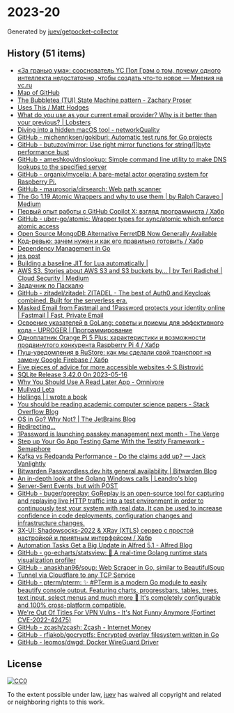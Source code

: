 # 2023-20

Generated by [juev/getpocket-collector](https://github.com/juev/getpocket-collector)

## History (51 items)

- [«За гранью ума»: сооснователь YC Пол Грэм о том, почему одного интеллекта недостаточно, чтобы создать что-то новое — Мнения на vc.ru](https://vc.ru/opinions/309104-za-granyu-uma-soosnovatel-yc-pol-grem-o-tom-pochemu-odnogo-intellekta-nedostatochno-chtoby-sozdat-chto-to-novoe)
- [Map of GitHub](https://anvaka.github.io/map-of-github/)
- [The Bubbletea (TUI) State Machine pattern - Zachary Proser](https://www.zackproser.com/blog/bubbletea-state-machine)
- [Uses This / Matt Hodges](https://usesthis.com/interviews/matt.hodges)
- [What do you use as your current email provider? Why is it better than your previous? | Lobsters](https://lobste.rs/s/ijenlh/what_do_you_use_as_your_current_email)
- [Diving into a hidden macOS tool - networkQuality](https://cyberhost.uk/the-hidden-macos-speedtest-tool-networkquality/)
- [GitHub - michenriksen/gokiburi: Automatic test runs for Go projects](https://github.com/michenriksen/gokiburi)
- [GitHub - butuzov/mirror: Use right mirror functions for string/[]byte performance bust](https://github.com/butuzov/mirror)
- [GitHub - ameshkov/dnslookup: Simple command line utility to make DNS lookups to the specified server](https://github.com/ameshkov/dnslookup)
- [GitHub - organix/mycelia: A bare-metal actor operating system for Raspberry Pi.](https://github.com/organix/mycelia)
- [GitHub - maurosoria/dirsearch: Web path scanner](https://github.com/maurosoria/dirsearch)
- [The Go 1.19 Atomic Wrappers and why to use them | by Ralph Caraveo | Medium](https://medium.com/@deckarep/the-go-1-19-atomic-wrappers-and-why-to-use-them-ae14c1177ad8)
- [Первый опыт работы с GitHub Copilot X: взгляд программиста / Хабр](https://habr.com/ru/companies/ispmanager/articles/734990/)
- [GitHub - uber-go/atomic: Wrapper types for sync/atomic which enforce atomic access](https://github.com/uber-go/atomic)
- [Open Source MongoDB Alternative FerretDB Now Generally Available](https://www.infoq.com/news/2023/05/ferretdb-mongodb-ga/)
- [Код-ревью: зачем нужен и как его правильно готовить / Хабр](https://habr.com/ru/companies/yandex_praktikum/articles/734568/)
- [Dependency Management in Go](https://blog.manel.in/posts/go-deps)
- [jes post](https://j3s.sh/thought/vore-a-new-rss-feed-reader.html)
- [Building a baseline JIT for Lua automatically |](https://sillycross.github.io/2023/05/12/2023-05-12/)
- [AWS S3. Stories about AWS S3 and S3 buckets by… | by Teri Radichel | Cloud Security | Medium](https://medium.com/cloud-security/aws-s3-814d0e2af4ab)
- [Задачник по Паскалю](https://grishaev.me/pascal-exercises/)
- [GitHub - zitadel/zitadel: ZITADEL - The best of Auth0 and Keycloak combined. Built for the serverless era.](https://github.com/zitadel/zitadel)
- [Masked Email from Fastmail and 1Password protects your identity online | Fastmail | Fast, Private Email](https://www.fastmail.com/blog/masked-email-from-fastmail-and-1password-protects-your-identity-online/)
- [Освоение указателей в GoLang: советы и приемы для эффективного кода - UPROGER | Программирование](https://uproger.com/osvoenie-ukazatelej-v-golang-sovety-i-priemy-dlya-effektivnogo-koda/)
- [Одноплатник Orange Pi 5 Plus: характеристики и возможности продвинутого конкурента Raspberry Pi 4 / Хабр](https://habr.com/ru/companies/selectel/articles/734860/)
- [Пуш-уведомления в RuStore: как мы сделали свой транспорт на замену Google Firebase / Хабр](https://habr.com/ru/companies/oleg-bunin/articles/728516/)
- [Five pieces of advice for more accessible websites ✣ S.Bistrović](https://www.silvestar.codes/articles/five-pieces-of-advice-for-more-accessible-websites/)
- [SQLite Release 3.42.0 On 2023-05-16](https://sqlite.org/releaselog/3_42_0.html)
- [Why You Should Use A Read Later App - Omnivore](https://blog.omnivore.app/p/why-you-should-use-a-read-later-app)
- [Mullvad Leta](https://leta.mullvad.net)
- [Hollings | I wrote a book](https://hollings.io/book/)
- [You should be reading academic computer science papers - Stack Overflow Blog](https://stackoverflow.blog/2022/12/30/you-should-be-reading-academic-computer-science-papers/)
- [OS in Go? Why Not? | The JetBrains Blog](https://blog.jetbrains.com/go/2023/05/16/os-in-go-why-not/)
- [Redirecting…](https://thinkinglabs.io/articles/2023/05/02/continuous-code-reviews-using-non-blocking-reviews-a-case-study.html)
- [1Password is launching passkey management next month - The Verge](https://www.theverge.com/2023/5/16/23725223/1password-passkey-date-password-manager)
- [Step up Your Go App Testing Game With the Testify Framework - Semaphore](https://semaphoreci.com/blog/testify-go)
- [Kafka vs Redpanda Performance - Do the claims add up? — Jack Vanlightly](https://jack-vanlightly.com/blog/2023/5/15/kafka-vs-redpanda-performance-do-the-claims-add-up)
- [Bitwarden Passwordless.dev hits general availability | Bitwarden Blog](https://bitwarden.com/blog/bitwarden-passwordless-dev-hits-general-availability/)
- [An in-depth look at the Golang Windows calls | Leandro's blog](https://leandrofroes.github.io/posts/An-in-depth-look-at-Golang-Windows-calls/)
- [Server-Sent Events, but with POST](https://solovyov.net/blog/2023/eventsource-post/)
- [GitHub - buger/goreplay: GoReplay is an open-source tool for capturing and replaying live HTTP traffic into a test environment in order to continuously test your system with real data. It can be used to increase confidence in code deployments, configuration changes and infrastructure changes.](https://github.com/buger/goreplay)
- [3X-UI: Shadowsocks-2022 & XRay (XTLS) сервер с простой настройкой и приятным интерфейсом / Хабр](https://habr.com/ru/articles/735536/)
- [Automation Tasks Get a Big Update in Alfred 5.1 - Alfred Blog](https://www.alfredapp.com/blog/tips-and-tricks/automation-tasks-big-update-in-5.1/)
- [GitHub - go-echarts/statsview: 🚀 A real-time Golang runtime stats visualization profiler](https://github.com/go-echarts/statsview)
- [GitHub - anaskhan96/soup: Web Scraper in Go, similar to BeautifulSoup](https://github.com/anaskhan96/soup)
- [Tunnel via Cloudflare to any TCP Service](https://iq.thc.org/tunnel-via-cloudflare-to-any-tcp-service)
- [GitHub - pterm/pterm: ✨ #PTerm is a modern Go module to easily beautify console output. Featuring charts, progressbars, tables, trees, text input, select menus and much more 🚀 It's completely configurable and 100% cross-platform compatible.](https://github.com/pterm/pterm)
- [We're Out Of Titles For VPN Vulns - It's Not Funny Anymore (Fortinet CVE-2022-42475)](https://labs.watchtowr.com/fortinet-no-more-funny-titles-cve-2022-42475/)
- [GitHub - zcash/zcash: Zcash - Internet Money](https://github.com/zcash/zcash)
- [GitHub - rfjakob/gocryptfs: Encrypted overlay filesystem written in Go](https://github.com/rfjakob/gocryptfs)
- [GitHub - leomos/dwgd: Docker WireGuard Driver](https://github.com/leomos/dwgd)

## License

[![CC0](https://mirrors.creativecommons.org/presskit/buttons/88x31/svg/cc-zero.svg)](https://creativecommons.org/publicdomain/zero/1.0/)

To the extent possible under law, [juev](https://github.com/juev) has waived all copyright and related or neighboring rights to this work.
